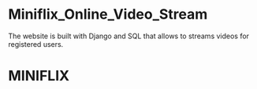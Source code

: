 # Miniflix_Online_Video_Stream
The website is built with Django and SQL that allows to streams videos  for registered users.
# MINIFLIX
